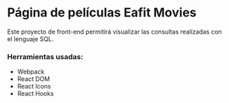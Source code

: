 # Página de películas Eafit Movies

Este proyecto de front-end permitirá visualizar las consultas realizadas con el lenguaje SQL.

### Herramientas usadas:

- Webpack
- React DOM
- React Icons
- React Hooks

